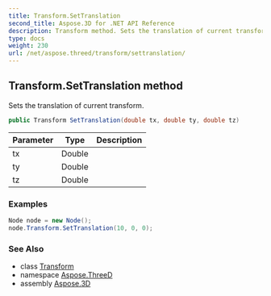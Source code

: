 ```yaml
---
title: Transform.SetTranslation
second_title: Aspose.3D for .NET API Reference
description: Transform method. Sets the translation of current transform
type: docs
weight: 230
url: /net/aspose.threed/transform/settranslation/
---
```

## Transform.SetTranslation method

Sets the translation of current transform.

```csharp
public Transform SetTranslation(double tx, double ty, double tz)
```

| Parameter | Type | Description |
| --- | --- | --- |
| tx | Double |  |
| ty | Double |  |
| tz | Double |  |

### Examples

```csharp
Node node = new Node();
node.Transform.SetTranslation(10, 0, 0);
```

### See Also

* class [Transform](../)
* namespace [Aspose.ThreeD](../../../aspose.threed/)
* assembly [Aspose.3D](../../../)


